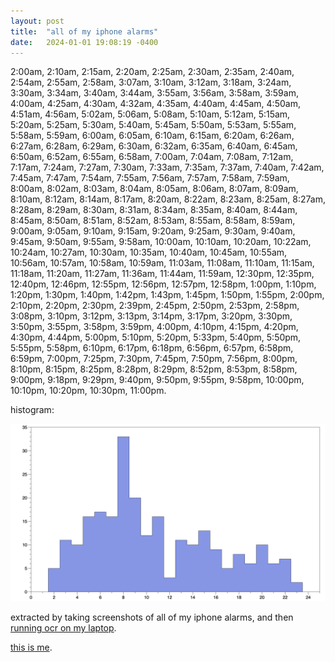 ```yaml
---
layout: post
title:  "all of my iphone alarms"
date:   2024-01-01 19:08:19 -0400
---
```


2:00am, 2:10am, 2:15am, 2:20am, 2:25am, 2:30am, 2:35am, 2:40am, 2:54am, 2:55am, 2:58am, 3:07am, 3:10am, 3:12am, 3:18am, 3:24am, 3:30am, 3:34am, 3:40am, 3:44am, 3:55am, 3:56am, 3:58am, 3:59am, 4:00am, 4:25am, 4:30am, 4:32am, 4:35am, 4:40am, 4:45am, 4:50am, 4:51am, 4:56am, 5:02am, 5:06am, 5:08am, 5:10am, 5:12am, 5:15am, 5:20am, 5:25am, 5:30am, 5:40am, 5:45am, 5:50am, 5:53am, 5:55am, 5:58am, 5:59am, 6:00am, 6:05am, 6:10am, 6:15am, 6:20am, 6:26am, 6:27am, 6:28am, 6:29am, 6:30am, 6:32am, 6:35am, 6:40am, 6:45am, 6:50am, 6:52am, 6:55am, 6:58am, 7:00am, 7:04am, 7:08am, 7:12am, 7:17am, 7:24am, 7:27am, 7:30am, 7:33am, 7:35am, 7:37am, 7:40am, 7:42am, 7:45am, 7:47am, 7:54am, 7:55am, 7:56am, 7:57am, 7:58am, 7:59am, 8:00am, 8:02am, 8:03am, 8:04am, 8:05am, 8:06am, 8:07am, 8:09am, 8:10am, 8:12am, 8:14am, 8:17am, 8:20am, 8:22am, 8:23am, 8:25am, 8:27am, 8:28am, 8:29am, 8:30am, 8:31am, 8:34am, 8:35am, 8:40am, 8:44am, 8:45am, 8:50am, 8:51am, 8:52am, 8:53am, 8:55am, 8:58am, 8:59am, 9:00am, 9:05am, 9:10am, 9:15am, 9:20am, 9:25am, 9:30am, 9:40am, 9:45am, 9:50am, 9:55am, 9:58am, 10:00am, 10:10am, 10:20am, 10:22am, 10:24am, 10:27am, 10:30am, 10:35am, 10:40am, 10:45am, 10:55am, 10:56am, 10:57am, 10:58am, 10:59am, 11:03am, 11:08am, 11:10am, 11:15am, 11:18am, 11:20am, 11:27am, 11:36am, 11:44am, 11:59am, 12:30pm, 12:35pm, 12:40pm, 12:46pm, 12:55pm, 12:56pm, 12:57pm, 12:58pm, 1:00pm, 1:10pm, 1:20pm, 1:30pm, 1:40pm, 1:42pm, 1:43pm, 1:45pm, 1:50pm, 1:55pm, 2:00pm, 2:10pm, 2:20pm, 2:30pm, 2:39pm, 2:45pm, 2:50pm, 2:53pm, 2:58pm, 3:08pm, 3:10pm, 3:12pm, 3:13pm, 3:14pm, 3:17pm, 3:20pm, 3:30pm, 3:50pm, 3:55pm, 3:58pm, 3:59pm, 4:00pm, 4:10pm, 4:15pm, 4:20pm, 4:30pm, 4:44pm, 5:00pm, 5:10pm, 5:20pm, 5:33pm, 5:40pm, 5:50pm, 5:55pm, 5:58pm, 6:10pm, 6:17pm, 6:18pm, 6:56pm, 6:57pm, 6:58pm, 6:59pm, 7:00pm, 7:25pm, 7:30pm, 7:45pm, 7:50pm, 7:56pm, 8:00pm, 8:10pm, 8:15pm, 8:25pm, 8:28pm, 8:29pm, 8:52pm, 8:53pm, 8:58pm, 9:00pm, 9:18pm, 9:29pm, 9:40pm, 9:50pm, 9:55pm, 9:58pm, 10:00pm, 10:10pm, 10:20pm, 10:30pm, 11:00pm.

histogram:

![alarms histogram](/assets/iphone-alarms/alarms-hist.png)

extracted by taking screenshots of all of my iphone alarms, and then [running ocr on my laptop](/2024/01/02/how-do-you-ocr-on-a-mac.html).

[this is me](https://knowyourmeme.com/photos/873502-there-are-two-types-of-people).